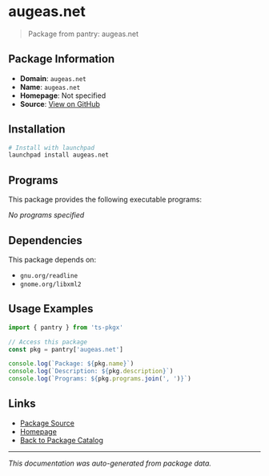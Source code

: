 # augeas.net

> Package from pantry: augeas.net

## Package Information

- **Domain**: `augeas.net`
- **Name**: `augeas.net`
- **Homepage**: Not specified
- **Source**: [View on GitHub](https://github.com/pkgxdev/pantry/tree/main/projects/augeas.net/package.yml)

## Installation

```bash
# Install with launchpad
launchpad install augeas.net
```

## Programs

This package provides the following executable programs:

*No programs specified*

## Dependencies

This package depends on:

- `gnu.org/readline`
- `gnome.org/libxml2`

## Usage Examples

```typescript
import { pantry } from 'ts-pkgx'

// Access this package
const pkg = pantry['augeas.net']

console.log(`Package: ${pkg.name}`)
console.log(`Description: ${pkg.description}`)
console.log(`Programs: ${pkg.programs.join(', ')}`)
```

## Links

- [Package Source](https://github.com/pkgxdev/pantry/tree/main/projects/augeas.net/package.yml)
- [Homepage](#)
- [Back to Package Catalog](../../package-catalog.md)

---

*This documentation was auto-generated from package data.*
